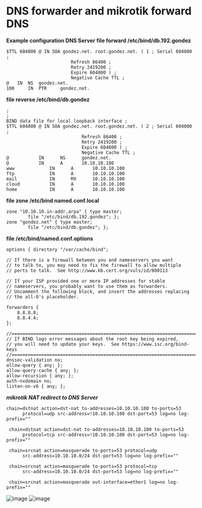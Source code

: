 # DNS forwarder and mikrotik forward DNS 
**Example configuration DNS Server**
**file forward /etc/bind/db.192.gondez** 
 ```
 $TTL 604800 @ IN SOA gondez.net. root.gondez.net. ( 1 ; Serial 604800 ; 
						 Refresh 86400 ; 
						 Retry 2419200 ; 
						 Expire 604800 ) ; 
						 Negative Cache TTL ; 
@ 	IN 	NS 	gondez.net. 
100 	IN 	PTR 	gondez.net.
```
**file reverse /etc/bind/db.gondez**
```
; 
; 
BIND data file for local loopback interface ; 
$TTL 604800 @ IN SOA gondez.net. root.gondez.net. ( 2 ; Serial 604800 ; 
							Refresh 86400 ; 
							Retry 2419200 ; 
							Expire 604800 ) ; 
							Negative Cache TTL ; 
@ 			IN 		NS 		gondez.net. 
@ 			IN 		A 		10.10.10.100 
www 			IN 		A 		10.10.10.100 
ftp 			IN 		A 		10.10.10.100 
mail 			IN 		MX 		10.10.10.100 
cloud 			IN 		A 		10.10.10.100 
home 			IN 		A 		10.10.10.100
```
**file zone /etc/bind named.conf.local**
```
zone "10.10.10.in-addr.arpa" { type master; 
		file "/etc/bind/db.192.gondez"; };
zone "gondez.net" { type master; 
		file "/etc/bind/db.gondez"; };
```
**file /etc/bind/named.conf.options**
```
options { directory "/var/cache/bind";

// If there is a firewall between you and nameservers you want
// to talk to, you may need to fix the firewall to allow multiple
// ports to talk.  See http://www.kb.cert.org/vuls/id/800113

// If your ISP provided one or more IP addresses for stable 
// nameservers, you probably want to use them as forwarders.  
// Uncomment the following block, and insert the addresses replacing 
// the all-0's placeholder.

forwarders {
	8.8.8.8;
	8.8.4.4;
};

//========================================================================
// If BIND logs error messages about the root key being expired,
// you will need to update your keys.  See https://www.isc.org/bind-keys
//========================================================================
dnssec-validation no;
allow-query { any; };
allow-query-cache { any; };
allow-recursion { any; };
auth-nxdomain no;
listen-on-v6 { any; };
```
***mikrotik NAT redirect to DNS Server***
```
chain=dstnat action=dst-nat to-addresses=10.10.10.100 to-ports=53 
      protocol=udp src-address=!10.10.10.100 dst-port=53 log=no log-prefix="" 

 chain=dstnat action=dst-nat to-addresses=10.10.10.100 to-ports=53 
      protocol=tcp src-address=!10.10.10.100 dst-port=53 log=no log-prefix="" 

 chain=srcnat action=masquerade to-ports=53 protocol=udp 
      src-address=10.10.10.0/24 dst-port=53 log=no log-prefix="" 

 chain=srcnat action=masquerade to-ports=53 protocol=tcp 
      src-address=10.10.10.0/24 dst-port=53 log=no log-prefix="" 

 chain=srcnat action=masquerade out-interface=ether1 log=no log-prefix="" 
 ```

 ![image](https://user-images.githubusercontent.com/34673946/194979932-ba7d44c6-916b-470c-86b4-1d73109c05e0.png)
 ![image](https://user-images.githubusercontent.com/34673946/194979955-75edd3f6-e9cd-4ab4-9e2d-9169613b143a.png)

